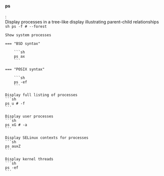 #### ps
:   
    Display processes in a tree-like display illustrating parent-child relationships
    ```sh
    ps -f # --forest
    ```

    Show system processes

    === "BSD syntax"

        ```sh
        ps ax
        ```

    === "POSIX syntax"

        ```sh
        ps -ef
        ```

    Display full listing of processes
    ```sh
    ps u # -f
    ```

    Display user processes
    ```sh
    ps xG # -a
    ```

    Display SELinux contexts for processes
    ```sh
    ps auxZ
    ```

    Display kernel threads
    ```sh
    ps -ef
    ```
